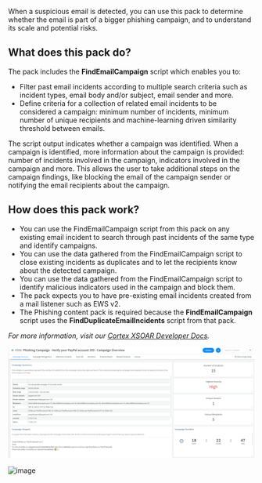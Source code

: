 When a suspicious email is detected, you can use this pack to determine whether the email is part of a bigger phishing campaign, and to understand its scale and potential risks.

## What does this pack do?

The pack includes the **FindEmailCampaign** script which enables you to:

- Filter past email incidents according to multiple search criteria such as incident types, email body and/or subject, email sender and more.
- Define criteria for a collection of related email incidents to be considered a campaign: minimum number of incidents, minimum number of unique recipients and machine-learning driven similarity threshold between emails.

The script output indicates whether a campaign was identified. When a campaign is identified, more information about the campaign is provided: number of incidents involved in the campaign, indicators involved in the campaign and more.
This allows the user to take additional steps on the campaign findings, like blocking the email of the campaign sender or notifying the email recipients about the campaign.

## How does this pack work?

- You can use the FindEmailCampaign script from this pack on any existing email incident to search through past incidents of the same type and identify campaigns.
- You can use the data gathered from the FindEmailCampaign script to close existing incidents as duplicates and to let the recipients know about the detected campaign.
- You can use the data gathered from the FindEmailCampaign script to identify malicious indicators used in the campaign and block them.
- The pack expects you to have pre-existing email incidents created from a mail listener such as EWS v2.
- The Phishing content pack is required because the **FindEmailCampaign** script uses the **FindDuplicateEmailIncidents** script from that pack.

_For more information, visit our [Cortex XSOAR Developer Docs](https://xsoar.pan.dev/docs/reference/packs/phishing-campaign)._

![image](doc_files/campaign-overview.png)

![image](doc_files/campaign-canvas.png)

